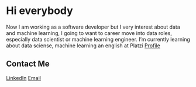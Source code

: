 # Hi everybody
Now I am working as a software developer but I very interest about data and machine learning, I going to want to career move into data roles, especially data scientist or machine learning engineer.
I’m currently learning about data sciense, machine learning an english at Platzi [Profile](https://platzi.com/p/emaatomas/)


## Contact Me
[LinkedIn](https://www.linkedin.com/in/emaatomas)
[Email](tomassergioemanuel@gmail.com)
